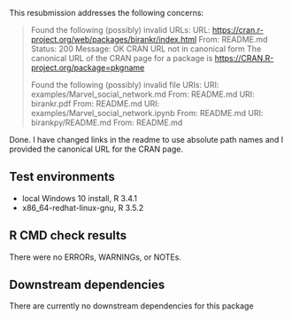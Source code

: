 This resubmission addresses the following concerns:

>    Found the following (possibly) invalid URLs:
>      URL: https://cran.r-project.org/web/packages/birankr/index.html
>        From: README.md
>        Status: 200
>        Message: OK
>        CRAN URL not in canonical form
>      The canonical URL of the CRAN page for a package is
>        https://CRAN.R-project.org/package=pkgname
> 
>    Found the following (possibly) invalid file URIs:
>      URI: examples/Marvel_social_network.md
>        From: README.md
>      URI: birankr.pdf
>        From: README.md
>      URI: examples/Marvel_social_network.ipynb
>        From: README.md
>      URI: birankpy/README.md
>        From: README.md

Done. I have changed links in the readme to use absolute path names and I provided the canonical URL for the CRAN page. 


## Test environments
* local Windows 10 install, R 3.4.1
* x86_64-redhat-linux-gnu, R 3.5.2

## R CMD check results
There were no ERRORs, WARNINGs, or NOTEs. 

## Downstream dependencies
There are currently no downstream dependencies for this package